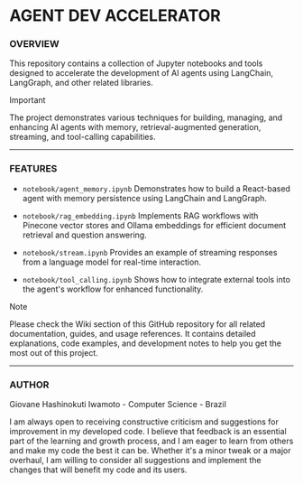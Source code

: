 # AGENT DEV ACCELERATOR

### **OVERVIEW**

This repository contains a collection of Jupyter notebooks and tools designed to accelerate the development of AI agents using LangChain, LangGraph, and other related libraries. 

> [!IMPORTANT]
> The project demonstrates various techniques for building, managing, and enhancing AI agents with memory, retrieval-augmented generation, streaming, and tool-calling capabilities.

---

### **FEATURES**

- `notebook/agent_memory.ipynb` Demonstrates how to build a React-based agent with memory persistence using LangChain and LangGraph.

- `notebook/rag_embedding.ipynb` Implements RAG workflows with Pinecone vector stores and Ollama embeddings for efficient document retrieval and question answering.

- `notebook/stream.ipynb` Provides an example of streaming responses from a language model for real-time interaction.

- `notebook/tool_calling.ipynb` Shows how to integrate external tools into the agent's workflow for enhanced functionality.

> [!NOTE]
> Please check the Wiki section of this GitHub repository for all related documentation, guides, and usage references. It contains detailed explanations, code examples, and development notes to help you get the most out of this project.

---

### **AUTHOR**

Giovane Hashinokuti Iwamoto - Computer Science - Brazil

I am always open to receiving constructive criticism and suggestions for improvement in my developed code. I believe that feedback is an essential part of the learning and growth process, and I am eager to learn from others and make my code the best it can be. Whether it's a minor tweak or a major overhaul, I am willing to consider all suggestions and implement the changes that will benefit my code and its users.